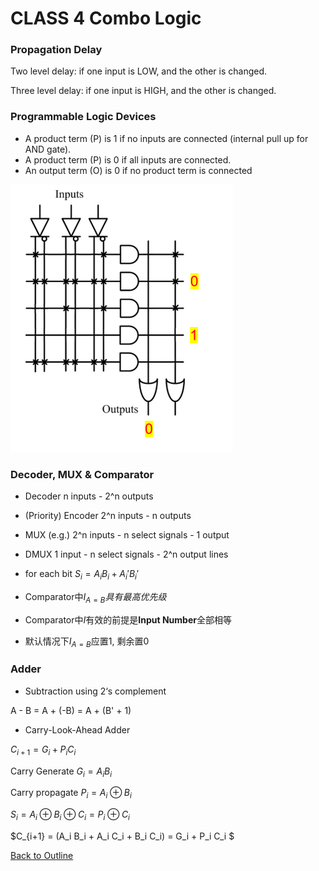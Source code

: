 # CLASS 4 Combo Logic

### Propagation Delay

Two level delay: if one input is LOW, and the other is changed. 

Three level delay: if one input is HIGH, and the other is changed.



### Programmable Logic Devices



- A product term (P) is 1 if no inputs are connected (internal pull up for AND gate).
-  A product term (P) is 0 if all inputs are connected.
-  An output term (O) is 0 if no product term is connected

![PLD](./img/class4/PLD.png)



### Decoder, MUX & Comparator

- Decoder n inputs - 2^n outputs

- (Priority) Encoder 2^n inputs - n outputs

- MUX (e.g.) 2^n inputs - n select signals - 1 output

- DMUX 1 input - n select signals - 2^n output lines



- for each bit $S_i = A_i B_i + A_i' B_i'$

- Comparator中$I_{A=B}具有最高优先级$
- Comparator中$I$有效的前提是**Input Number**全部相等

- 默认情况下$I_{A=B}$应置1, 剩余置0



### Adder

- Subtraction using 2‘s complement

A - B = A + (-B) = A + (B' + 1)



- Carry-Look-Ahead Adder

$C_{i+1} = G_i + P_iC_i$

Carry Generate $G_i = A_iB_i$

Carry propagate $P_i = A_i\oplus B_i$

$S_i = A_i\oplus B_i\oplus C_i = P_i\oplus C_i$

$C_{i+1} = (A_i B_i + A_i C_i + B_i C_i) = G_i + P_i C_i $

[Back to Outline](outline.md)

